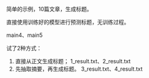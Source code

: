 简单的示例，10篇文章，生成标题。

直接使用训练好的模型进行预测标题，无训练过程。


main4、main5

试了2种方式：

1. 直接从正文生成标题； 1_result.txt、2_result.txt
2. 先抽取摘要，再生成标题。 3_result.txt、4_result.txt
